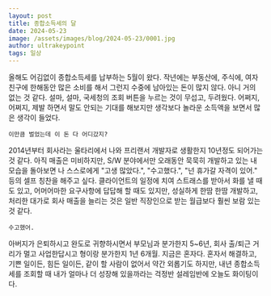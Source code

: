 ```yaml
---
layout: post
title: 종합소득세의 달
date: 2024-05-23
image: /assets/images/blog/2024-05-23/0001.jpg
author: ultrakeypoint
tags: 일상
---
```


올해도 어김없이 종합소득세를 납부하는 5월이 왔다. 작년에는 부동산에, 주식에, 여자친구에 한해동안 많은 소비를 해서 그런지 수중에 남아있는 돈이 많지 않다. 아니 거의 없는 것 같다. 설마, 설마, 국세청의 조회 버튼을 누르는 것이 무섭고, 두려웠다. 어쩌지, 어쩌지, 제발 하면서 말도 안되는 기대를 해보지만 생각보다 놀라운 소득액을 보면서 많은 생각이 들었다.

`이만큼 벌었는데 이 돈 다 어디갔지?`

2014년부터 회사라는 울타리에서 나와 프리랜서 개발자로 생활한지 10년정도 되어가는 것 같다. 아직 매출은 미비하지만, S/W 분야에서만 오래동안 묵묵히 개발하고 있는 내 모습을 돌아보면 나 스스로에게 "고생 많았다.", "수고했다.", "넌 휴가갈 자격이 있어." 등의 셀프 칭찬을 해주고 싶다. 클라이언트의 일정에 치여 스트래스를 받아서 화를 낼 때도 있고, 어머어마한 요구사항에 답답해 할 때도 있지만, 성실하게 한땀 한땀 개발하고, 처리한 대가로 회사 매출을 늘리는 것은 일반 직장인으로 받는 월급보다 훨씬 보람 있는 것 같다.

`수고했어.`

아버지가 은퇴하시고 완도로 귀향하시면서 부모님과 분가한지 5~6년, 회사 출/퇴근 거리가 멀고 사업한답시고 형이랑 분가한지 1년 6개월. 지금은 혼자다. 혼자서 해결하고, 기쁜 일이든, 힘든 일이든, 같이 할 사람이 없어서 약간 외롭기도 하지만, 내년 종합소득세를 조회할 때 내가 얼마나 더 성장해 있을까라는 걱정반 설레임반에 오늘도 화이팅이다.
